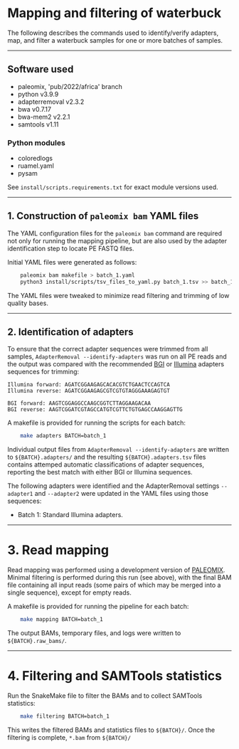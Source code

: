 # Mapping and filtering of waterbuck

The following describes the commands used to identify/verify adapters, map, and filter a waterbuck samples for one or more batches of samples.

----------------------------------------------------------------------------------------

## Software used

 * paleomix, 'pub/2022/africa' branch
 * python v3.9.9
 * adapterremoval v2.3.2
 * bwa v0.7.17
 * bwa-mem2 v2.2.1
 * samtools v1.11

### Python modules

 * coloredlogs
 * ruamel.yaml
 * pysam

 See `install/scripts.requirements.txt` for exact module versions used.

----------------------------------------------------------------------------------------

## 1. Construction of `paleomix bam` YAML files

The YAML configuration files for the `paleomix bam` command are required not only for running the mapping pipeline, but are also used by the adapter identification step to locate PE FASTQ files. 

Initial YAML files were generated as follows:

```bash
    paleomix bam makefile > batch_1.yaml
    python3 install/scripts/tsv_files_to_yaml.py batch_1.tsv >> batch_1.yaml
```

The YAML files were tweaked to minimize read filtering and trimming of low quality bases.

----------------------------------------------------------------------------------------

## 2. Identification of adapters

To ensure that the correct adapter sequences were trimmed from all samples, `AdapterRemoval --identify-adapters` was run on all PE reads and the output was compared with the recommended [BGI](https://en.mgi-tech.com/Download/download_file/id/71) or [Illumina](https://emea.support.illumina.com/bulletins/2016/12/what-sequences-do-i-use-for-adapter-trimming.html) adapters sequences for trimming:

    Illumina forward: AGATCGGAAGAGCACACGTCTGAACTCCAGTCA
    Illumina reverse: AGATCGGAAGAGCGTCGTGTAGGGAAAGAGTGT

    BGI forward: AAGTCGGAGGCCAAGCGGTCTTAGGAAGACAA
    BGI reverse: AAGTCGGATCGTAGCCATGTCGTTCTGTGAGCCAAGGAGTTG

A makefile is provided for running the scripts for each batch:

```bash
    make adapters BATCH=batch_1
```

Individual output files from `AdapterRemoval --identify-adapters` are written to `${BATCH}.adapters/` and the resulting `${BATCH}.adapters.tsv` files contains attemped automatic classifications of adapter sequences, reporting the best match with either BGI or Illumina sequences.

The following adapters were identified and the AdapterRemoval settings `--adapter1` and `--adapter2` were updated in the YAML files using those sequences:

 * Batch 1: Standard Illumina adapters.

----------------------------------------------------------------------------------------

# 3. Read mapping

Read mapping was performed using a development version of [PALEOMIX](https://github.com/mikkelschubert/paleomix). Minimal filtering is performed during this run (see above), with the final BAM file containing all input reads (some pairs of which may be merged into a single sequence), except for empty reads.

A makefile is provided for running the pipeline for each batch:

```bash
    make mapping BATCH=batch_1
```

The output BAMs, temporary files, and logs were written to `${BATCH}.raw_bams/`.

---------------------------------------------------------------------------------------

# 4. Filtering and SAMTools statistics

Run the SnakeMake file to filter the BAMs and to collect SAMTools statistics:

```bash
    make filtering BATCH=batch_1
```

This writes the filtered BAMs and statistics files to `${BATCH}/`. Once the filtering is complete, `*.bam` from `${BATCH}/`
